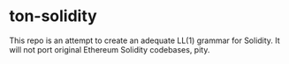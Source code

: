 # ton-solidity
This repo is an attempt to create an adequate LL(1) grammar for Solidity. It will not port original Ethereum Solidity codebases, pity.
